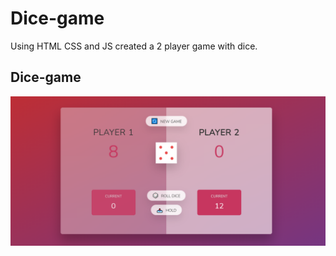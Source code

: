 # Dice-game
Using HTML CSS and JS created a 2 player game with dice.

## Dice-game
![Dice-game](https://github.com/funduleadiana/Dice-game/blob/main/assets/Screenshot%20(72).png 'Snapshot')
